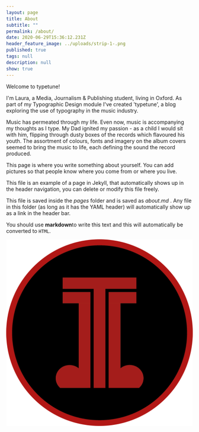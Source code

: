 ```yaml
---
layout: page
title: About
subtitle: ""
permalink: /about/
date: 2020-06-29T15:36:12.231Z
header_feature_image: ../uploads/strip-1-.png
published: true
tags: null
description: null
show: true
---
```

Welcome to typetune!

I'm Laura, a Media, Journalism & Publishing student, living in Oxford. As part of my Typographic Design module I've created 'typetune', a blog exploring the use of typography in the music industry. 

Music has permeated through my life. Even now, music is accompanying my thoughts as I type. My Dad ignited my passion - as a child I would sit with him, flipping through dusty boxes of the records which flavoured his youth. The assortment of colours, fonts and imagery on the album covers seemed to bring the music to life, each defining the sound the record produced.       
 




This page is where you write something about yourself. You can add pictures so that people know where you come from or where you live.

This file is an example of a page in Jekyll, that automatically shows up in the header navigation, you can delete or modify this file freely.

This file is saved inside the *pages* folder and is saved as *about.md* . Any file in this folder (as long as it has  the YAML header) will automatically show up as a link in the header bar.

You should use **markdown**to write this text and this will automatically be converted to `HTML`.

![](../uploads/logo-2.png)